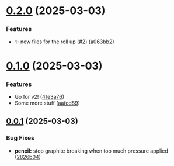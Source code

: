 # [0.2.0](https://github.com/SimonPistache/semantic-release-test/compare/v0.1.0...v0.2.0) (2025-03-03)


### Features

* ✨ new files for the roll up ([#2](https://github.com/SimonPistache/semantic-release-test/issues/2)) ([a063bb2](https://github.com/SimonPistache/semantic-release-test/commit/a063bb26ea3c5c7e2474e539ff71ba342732230e))

# [0.1.0](https://github.com/SimonPistache/semantic-release-test/compare/v0.0.1...v0.1.0) (2025-03-03)


### Features

* Go for v2! ([41e3a76](https://github.com/SimonPistache/semantic-release-test/commit/41e3a76d42e4ecf184487a408d004c69703b9c2f))
* Some more stuff ([aafcd89](https://github.com/SimonPistache/semantic-release-test/commit/aafcd8978639440b6bca8753cae236ac47ae66c9))

## [0.0.1](https://github.com/SimonPistache/semantic-release-test/compare/v0.0.0...v0.0.1) (2025-03-03)


### Bug Fixes

* **pencil:** stop graphite breaking when too much pressure applied ([2826b04](https://github.com/SimonPistache/semantic-release-test/commit/2826b0427ebfbfce41348bbdd25f2c67e5d91589))
